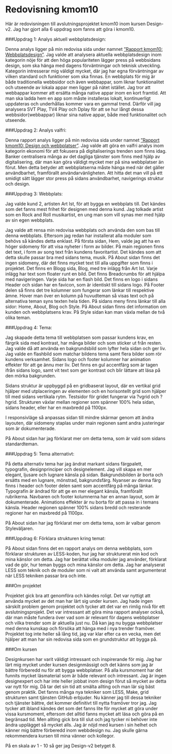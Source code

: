 ---
---
Redovisning kmom10
=========================

Här är redovisningen till avslutningsprojektet kmom10 inom kursen Design-v2.  Jag har gjort alla 6 uppdrag som fanns att göra i kmom10.

###Uppdrag 1: Analys aktuell webbplatsdesign:

Denna analys ligger på min redovisa sida under namnet [”Rapport kmom10: Webbplatsdesign”](http://www.student.bth.se/~pamo18/dbwebb-kurser/design/me/redovisa/htdocs/rapport/webbplatsdesign).  Jag valde att analysera aktuella webbplatsdesign inom kategorin nöje för att den höga populariteten lägger press på webbsidans design, som ska hänga med dagens förväntningar och teknisk utveckling.  Kategorin intresserar mig väldigt mycket, där jag har egna förväntningar av vilken standard och funktioner som ska finnas.  En webbplats för mig är både traditionella webbsidor och även webbappar, som liknar funktionalitet och utseende av lokala appar men ligger på nätet istället.  Jag tror att webbappar kommer att ersätta många native appar inom en kort framtid.  Att man ska ladda hem en app som måste installeras lokalt, kontinuerligt uppdateras och underhållas kommer vara en gammal trend.  Därför vill jag analysera SVT Play, TV4 Play och Dplay för att se hur långt dessa webbsidor(webbappar) liknar sina native appar, både med funktionalitet och utseende.

###Uppdrag 2: Analys valfri:

Denna rapport analys ligger på min redovisa sida under namnet [”Rapport kmom10: Design och webbplatser”](http://www.student.bth.se/~pamo18/dbwebb-kurser/design/me/redovisa/htdocs/rapport/design-och-webbplatser).  Jag valde att göra en valfri analys inom kategorin ekonomi för att fokusera på digitaliserings trenden som finns idag.  Banker centralisera många av det dagliga tjänster som finns med hjälp av digitalisering, där man kan göra väldigt mycket mer på sina webbplatser än förut.  Men detta betyder att webbplatserna måste hänga med när det gäller användbarhet, framförallt användarvänligheten.  Att hitta det man vill på ett smidigt sätt lägger stor press på sidans användbarhet, navigerings struktur och design.

###Uppdrag 3: Webbplats:

Jag valde kund 2, artisten Art Ist, för att bygga en webbplats till.  Det kändes som det fanns mest frihet för designen med denna kund.  Jag tolkade artist som en Rock and Roll musikartist, en ung man som vill synas mer med hjälp av sin egen webbplats.    

Jag valde att rensa min redovisa webbplats och använda den som bas till denna webbplats.  Eftersom jag redan har installerat alla moduler som behövs så kändes detta enklast.  På första sidan, Hem, valde jag att ha en höger sidomeny för att visa nyheter i form av bilder.  På main regionen finns det text, i form av song text från kundens favoritartist.  Det kändes som att detta skulle passar bra med sidans tema, musik.  På About sidan finns det ingen sidomeny, där det finns mycket text till alla uppgifter som finns i projektet.  Det finns en Blogg sida, Blog, med tre inlägg från Art Ist.  Varje inlägg har text som floater runt en bild.  Det finns Breadcrumbs för att hjälpa med navigeringen.  Varje sida har en flash bild.  Det finns en logo i sidans Header och sidan har en favicon, som är identiskt till sidans logo.  På Footer delen så finns det tre kolumner som fungerar som länkar till respektive ämne.  Hover man över en kolumn på huvudteman så visas text och på alternativa teman syns texten hela tiden.  På sidans meny finns länkar till alla sidor: Home, About, Blog och Style.  På About sidan finns det information om kunden och webbplatsens krav.  På Style sidan kan man växla mellan de två olika teman.


###Uppdrag 4: Tema:

Jag skapade detta tema till webbplatsen som passar kundens krav, en färgrik sida med kontrast, har många bilder och som sticker ut från resten.  Jag valde då att använda en bakgrundsbild som lyfter hela sidan och ger liv.  Jag valde en flashbild som matchar bildens tema samt flera bilder som rör kundens verksamhet.  Sidans logo och footer kolumner har animation effekter för att ge ännu mer liv.  Det finns en gul accentfärg som är tagen ifrån sidans logo, samt vit text som ger kontrast och blir lättare att läsa på den mörka bakgrunden.

Sidans struktur är uppbyggd på en gridbaserat layout, där en vertikal grid hjälper med utplaceringen av elementen och en horisontellt grid som hjälper till med sidans vertikala rytm.  Testsidor för gridet fungerar via ?vgrid och ?hgrid.  Strukturen växlar mellan regioner som spänner 100% hela sidan, sidans header, eller har en maxbredd på 1100px.  

I responsivläge så anpassas sidan till mindre skärmar genom att ändra layouten, där sidomeny staplas under main regionen samt andra justeringar som är dokumenterade.   

På About sidan har jag förklarat mer om detta tema, som är vald som sidans standardteman.


###Uppdrag 5: Tema alternativt:

På detta alternativ tema har jag ändrat markant sidans färgpalett, typografin, designprinciper och designelement.  Jag vill skapa en mer elegant, ljusare och lugnare känsla på sidan.  Bakgrundsbilden är borta och ersätts med en lugnare, mönstrad, bakgrundsfärg.  Nyanser av denna färg finns i header och footer delen samt som accentfärg på många länkar.  Typografin är ändrad för att ge en mer elegant känsla, framförallt rubrikerna.  Navbaren och footer kolumnerna har en annan layout, som är dokumenterade.  Animations effekter är nu borta för att passa in i temans känsla.  Header regionen spänner 100% sidans bredd och resterande regioner har en maxbredd på 1100px.

På About sidan har jag förklarat mer om detta tema, som är valbar genom Styleväljaren.


###Uppdrag 6: Förklara strukturen kring temat:

På About sidan finns det en rapport analys om denna webbplats, som förklarar strukturen av LESS-koden, hur jag har strukturerat min kod och mina känslor om detta.  Jag har berättat vilka moduler jag använder, förklarat vad de gör, hur teman byggs och mina känslor om detta.  Jag har analyserat LESS som teknik och de moduler som ni valt att använda samt argumenterat när LESS tekniken passar bra och inte.


###Om projektet

Projektet gick bra att genomföra och kändes roligt.  Det var nyttigt att använda mycket av det man har lärt sig under kursen.  Jag hade ingen särskilt problem genom projektet och tycker att det var en rimlig nivå för ett avslutningsprojekt.  Det var intressant att göra mina rapport analyser också, där man måste fundera över vad som är relevant för dagens webbplatser och vilka trender som är aktuella just nu.  Då kan jag nu bygga webbplatser med denna kunskap och försöka att hänga med i nya trender framöver.  Projektet tog inte heller så lång tid, jag var klar efter ca en vecka, men det hjälper att man har sin redovisa sida som en grundstruktur att bygga på.


###Om kursen

Designkursen har varit väldigt intressant och inspirerande för mig.  Jag har lärt mig mycket under kursen designmässigt och det känns som jag är bättre förberedd nu för att bygga webbplatser.  På alla kursmoment har det funnits mycket läsmaterial som är både relevant och intressant.  Jag är ingen designexpert och har inte heller jobbat inom design förut så mycket av detta var nytt för mig.  Då tar det sin tid att smälta allting och man lär sig bäst genom praktik.  Det fanns många nya tekniker som LESS, Make, grid strukturen samt tjänsten GitHub erbjuder.  Nu känner jag till dessa tekniker och tjänster bättre, det kommer definitivt till nytta framöver tror jag.  Jag tycker att ibland kändes det som det fanns lite för mycket att göra under vissa kursmoment, eftersom det alltid fanns mycket att läsa och göra på en begränsad tid.  Men allting gick bra till slut och jag tycker ni behöver inte ändra upplägget så mycket alls.  Jag är nöjd med kursen i sin helhet och känner mig bättre förberedd inom webbdesign nu.  Jag skulle gärna rekommendera kursen till mina vänner och kollegor.

På en skala av 1 - 10 så ger jag Design-v2 betyget 8.
